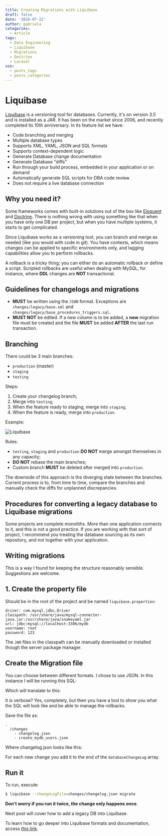 ```yaml
---
title: Creating Migrations with Liquibase
draft: false
date: '2016-07-22'
author: gabriela
categories:
  - Article
tags:
  - Data Engineering
  - Liquibase
  - Migrations
  - Doctrine
  - Laravel
use:
  - posts_tags
  - posts_categories
---
```


# Liquibase

[Liquibase](www.liquibase.org) is a versioning tool for databases. Currently, it's on version 3.5 and is installed as a JAR. It has been on the market since 2006, and recently completed its 10th anniversary. In its feature list we have:

- Code branching and merging
- Multiple database types
- Supports XML, YAML, JSON and SQL formats
- Supports context-dependent logic
- Generate Database change documentation
- Generate Database "diffs"
- Run through your build process, embedded in your application or on demand
- Automatically generate SQL scripts for DBA code review
- Does not require a live database connection

## Why you need it?

Some frameworks comes with built-in solutions out of the box like [Eloquent](https://laravel.com/docs/5.2/eloquent) and [Doctrine](http://www.doctrine-project.org/). There is nothing wrong with using something like that when you have only one DB per project, but when you have multiple systems, it starts to get complicated.

Since Liquibase works as a versioning tool, you can branch and merge as needed (like you would with code in git). You have contexts, which means changes can be applied to specific environments only, and tagging capabilities allow you to perform rollbacks.

A rollback is a tricky thing; you can either do an automatic rollback or define a script.  Scripted rollbacks are useful when dealing with MySQL, for instance, where **DDL** changes are **NOT** transactional.

## Guidelines for changelogs and migrations

- **MUST** be written using the `JSON` format. Exceptions are `changes/legacy/base.xml` and `changes/legacy/base_procedures_triggers.sql`.
- **MUST NOT** be edited. If a new column is to be added, a **new** migration file must be created and the file **MUST** be added **AFTER** the last run transaction.

## Branching

There could be 3 main branches:

- `production` (master)
- `staging`
- `testing`

Steps:

1. Create your changelog branch;
2. Merge into `testing`;
3. When the feature ready to staging, merge into `staging`;
4. When the feature is ready, merge into `production`.

Example:

![Liquibase]({{site.url}}/img/2016/07/liquibase.png)

Rules:

- `testing`, `staging` and `production` **DO NOT** merge amongst themselves in any capacity;
- **DO NOT** rebase the main branches;
- Custom branch **MUST** be deleted after merged into `production`.

The downside of this approach is the diverging state between the branches. Current process is to, from time to time, compare the branches and manually check the diffs for unplanned discrepancies.

## Procedures for converting a legacy database to Liquibase migrations

Some projects are complete monoliths. More than one application connects to it, and this is not a good practice.  If you are working with that sort of project, I recommend you treating the database sourcing as its own repository, and not together with your application.

## Writing migrations

This is a way I found for keeping the structure reasonably sensible. Suggestions are welcome.

## 1\. Create the property file

Should be in the root of the project and be named `liquibase.properties`:

```
driver: com.mysql.jdbc.Driver
classpath: /usr/share/java/mysql-connector-java.jar:/usr/share/java/snakeyaml.jar
url: jdbc:mysql://localhost:3306/mydb
username: root
password: 123
```

The `JAR` files in the classpath can be manually downloaded or installed though the server package manager.

## Create the Migration file

You can choose between different formats.  I chose to use JSON.  In this instance I will be running this SQL:

<script src="https://gist.github.com/gabidavila/47cfc3e6165dbeb0782e639e21a9399a.js">
</script>

Which will translate to this:

<script src="https://gist.github.com/gabidavila/852ac1adcefc6f49060fc329dfe2b2c3.js">
</script>

It is verbose? Yes, completely, but then you have a tool to show you what the SQL will look like and be able to manage the rollbacks.

Save the file as:

```
.
  /changes
    - changelog.json
    - create_mydb_users.json
```

Where changelog.json looks like this:

<script src="https://gist.github.com/gabidavila/7d670f761aef47491d294c4a8a00de79.js">
</script>

For each new change you add it to the end of the `databaseChangeLog` array.

## Run it

To run, execute:

```sh
$ liquibase --changeLogFile=changes/changelog.json migrate
```

**Don't worry if you run it twice, the change only happens once**.

Next post will cover how to add a legacy DB into Liquibase.

To learn how to go deeper into Liquibase formats and documentation, access [this link](http://www.liquibase.org/documentation/).
